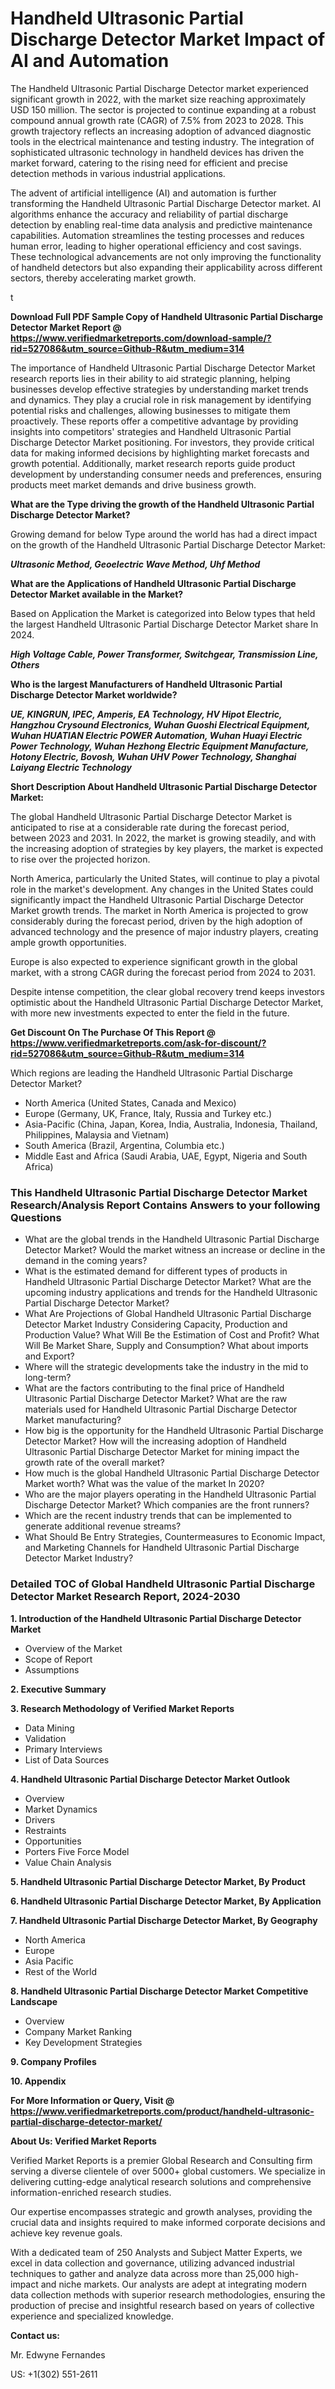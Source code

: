 <meta name="title" content="Global Handheld Ultrasonic Partial Discharge Detector Market Impact of AI and Automation"><meta name="description" content="The Handheld Ultrasonic Partial Discharge Detector market experienced significant growth in 2022, with the market size reaching approximately USD 150 million. The sect"><meta name="title" content="Handheld Ultrasonic Partial Discharge Detector Market Size, Share, Scope, Trends, Growth, Opportunities, Analysis, Forecast"><h1>Handheld Ultrasonic Partial Discharge Detector Market Impact of AI and Automation</h1><p>The Handheld Ultrasonic Partial Discharge Detector market experienced significant growth in 2022, with the market size reaching approximately USD 150 million. The sector is projected to continue expanding at a robust compound annual growth rate (CAGR) of 7.5% from 2023 to 2028. This growth trajectory reflects an increasing adoption of advanced diagnostic tools in the electrical maintenance and testing industry. The integration of sophisticated ultrasonic technology in handheld devices has driven the market forward, catering to the rising need for efficient and precise detection methods in various industrial applications.</p><p>The advent of artificial intelligence (AI) and automation is further transforming the Handheld Ultrasonic Partial Discharge Detector market. AI algorithms enhance the accuracy and reliability of partial discharge detection by enabling real-time data analysis and predictive maintenance capabilities. Automation streamlines the testing processes and reduces human error, leading to higher operational efficiency and cost savings. These technological advancements are not only improving the functionality of handheld detectors but also expanding their applicability across different sectors, thereby accelerating market growth.</p>t</p><p id="" class=""><strong>Download Full PDF Sample Copy of Handheld Ultrasonic Partial Discharge Detector Market Report @ <a href="https://www.verifiedmarketreports.com/download-sample/?rid=527086&utm_source=Github-R&utm_medium=314" target="_blank">https://www.verifiedmarketreports.com/download-sample/?rid=527086&utm_source=Github-R&utm_medium=314</a></strong></p><p>The importance of&nbsp;Handheld Ultrasonic Partial Discharge Detector Market research reports lies in their ability to aid strategic planning, helping businesses develop effective strategies by understanding market trends and dynamics. They play a crucial role in risk management by identifying potential risks and challenges, allowing businesses to mitigate them proactively. These reports offer a competitive advantage by providing insights into competitors' strategies and Handheld Ultrasonic Partial Discharge Detector Market positioning. For investors, they provide critical data for making informed decisions by highlighting market forecasts and growth potential. Additionally, market research reports guide product development by understanding consumer needs and preferences, ensuring products meet market demands and drive business growth.</p><p><strong>What are the&nbsp;Type driving the growth of the Handheld Ultrasonic Partial Discharge Detector Market?</strong></p><p id="" class="">Growing demand for below Type around the world has had a direct impact on the growth of the Handheld Ultrasonic Partial Discharge Detector Market:</p><em><strong>Ultrasonic Method, Geoelectric Wave Method, Uhf Method</strong></em></p><strong>What are the&nbsp;Applications&nbsp;of Handheld Ultrasonic Partial Discharge Detector Market available in the Market?</strong></p><p id="" class="">Based on Application the Market is categorized into Below types that held the largest Handheld Ultrasonic Partial Discharge Detector Market share In 2024.</p><em><strong>High Voltage Cable, Power Transformer, Switchgear, Transmission Line, Others</strong></em></p><strong>Who is the largest Manufacturers of Handheld Ultrasonic Partial Discharge Detector Market worldwide?</strong></p><p><em><strong>UE, KINGRUN, IPEC, Amperis, EA Technology, HV Hipot Electric, Hangzhou Crysound Electronics, Wuhan Guoshi Electrical Equipment, Wuhan HUATIAN Electric POWER Automation, Wuhan Huayi Electric Power Technology, Wuhan Hezhong Electric Equipment Manufacture, Hotony Electric, Bovosh, Wuhan UHV Power Technology, Shanghai Laiyang Electric Technology</strong></em></p><p id="" class=""><strong>Short Description About Handheld Ultrasonic Partial Discharge Detector Market:</strong></p><p>The global Handheld Ultrasonic Partial Discharge Detector Market is anticipated to rise at a considerable rate during the forecast period, between 2023 and 2031. In 2022, the market is growing steadily, and with the increasing adoption of strategies by key players, the market is expected to rise over the projected horizon.</p><p>North America, particularly the United States, will continue to play a pivotal role in the market's development. Any changes in the United States could significantly impact the Handheld Ultrasonic Partial Discharge Detector Market growth trends. The market in North America is projected to grow considerably during the forecast period, driven by the high adoption of advanced technology and the presence of major industry players, creating ample growth opportunities.</p><p>Europe is also expected to experience significant growth in the global market, with a strong CAGR during the forecast period from 2024 to 2031.</p><p>Despite intense competition, the clear global recovery trend keeps investors optimistic about the Handheld Ultrasonic Partial Discharge Detector Market, with more new investments expected to enter the field in the future.</p><p id="" class=""><strong>Get Discount On The Purchase Of This Report @ <a href="https://www.verifiedmarketreports.com/ask-for-discount/?rid=527086&utm_source=Github-R&utm_medium=314" target="_blank">https://www.verifiedmarketreports.com/ask-for-discount/?rid=527086&utm_source=Github-R&utm_medium=314</a></strong></p>Which regions are leading the Handheld Ultrasonic Partial Discharge Detector Market?</p><ul><li>North America (United States, Canada and Mexico)</li><li>Europe (Germany, UK, France, Italy, Russia and Turkey etc.)</li><li>Asia-Pacific (China, Japan, Korea, India, Australia, Indonesia, Thailand, Philippines, Malaysia and Vietnam)</li><li>South America (Brazil, Argentina, Columbia etc.)</li><li>Middle East and Africa (Saudi Arabia, UAE, Egypt, Nigeria and South Africa)</li></ul><h3 id="" class="">This Handheld Ultrasonic Partial Discharge Detector Market Research/Analysis Report Contains Answers to your following Questions</h3><ul><li>What are the global trends in the Handheld Ultrasonic Partial Discharge Detector Market? Would the market witness an increase or decline in the demand in the coming years?</li><li>What is the estimated demand for different types of products in Handheld Ultrasonic Partial Discharge Detector Market? What are the upcoming industry applications and trends for the Handheld Ultrasonic Partial Discharge Detector Market?</li><li>What Are Projections of Global Handheld Ultrasonic Partial Discharge Detector Market Industry Considering Capacity, Production and Production Value? What Will Be the Estimation of Cost and Profit? What Will Be Market Share, Supply and Consumption? What about imports and Export?</li><li>Where will the strategic developments take the industry in the mid to long-term?</li><li>What are the factors contributing to the final price of Handheld Ultrasonic Partial Discharge Detector Market? What are the raw materials used for Handheld Ultrasonic Partial Discharge Detector Market manufacturing?</li><li>How big is the opportunity for the Handheld Ultrasonic Partial Discharge Detector Market? How will the increasing adoption of Handheld Ultrasonic Partial Discharge Detector Market for mining impact the growth rate of the overall market?</li><li>How much is the global Handheld Ultrasonic Partial Discharge Detector Market worth? What was the value of the market In 2020?</li><li>Who are the major players operating in the Handheld Ultrasonic Partial Discharge Detector Market? Which companies are the front runners?</li><li>Which are the recent industry trends that can be implemented to generate additional revenue streams?</li><li>What Should Be Entry Strategies, Countermeasures to Economic Impact, and Marketing Channels for Handheld Ultrasonic Partial Discharge Detector Market Industry?</li></ul><h3 id="" class="">Detailed TOC of Global Handheld Ultrasonic Partial Discharge Detector Market Research Report, 2024-2030</h3><p id="" class=""><strong>1. Introduction of the Handheld Ultrasonic Partial Discharge Detector Market</strong></p><ul><li>Overview of the Market</li><li>Scope of Report</li><li>Assumptions</li></ul><p id="" class=""><strong>2. Executive Summary</strong></p><p id="" class=""><strong>3. Research Methodology of Verified Market Reports</strong></p><ul><li>Data Mining</li><li>Validation</li><li>Primary Interviews</li><li>List of Data Sources</li></ul><p id="" class=""><strong>4. Handheld Ultrasonic Partial Discharge Detector Market Outlook</strong></p><ul><li>Overview</li><li>Market Dynamics</li><li>Drivers</li><li>Restraints</li><li>Opportunities</li><li>Porters Five Force Model</li><li>Value Chain Analysis</li></ul><p id="" class=""><strong>5. Handheld Ultrasonic Partial Discharge Detector Market, By Product</strong></p><p id="" class=""><strong>6. Handheld Ultrasonic Partial Discharge Detector Market, By Application</strong></p><p id="" class=""><strong>7. Handheld Ultrasonic Partial Discharge Detector Market, By Geography</strong></p><ul><li>North America</li><li>Europe</li><li>Asia Pacific</li><li>Rest of the World</li></ul><p id="" class=""><strong>8. Handheld Ultrasonic Partial Discharge Detector Market Competitive Landscape</strong></p><ul><li>Overview</li><li>Company Market Ranking</li><li>Key Development Strategies</li></ul><p id="" class=""><strong>9. Company Profiles</strong></p><p id="" class=""><strong>10. Appendix</strong></p><p id="" class=""><strong>For More Information or Query, Visit @ <a href="https://www.verifiedmarketreports.com/product/handheld-ultrasonic-partial-discharge-detector-market/" target="_blank">https://www.verifiedmarketreports.com/product/handheld-ultrasonic-partial-discharge-detector-market/</a></strong></p><p id="" class=""><strong>About Us: Verified Market Reports</strong></p><p id="" class="">Verified Market Reports is a premier Global Research and Consulting firm serving a diverse clientele of over 5000+ global customers. We specialize in delivering cutting-edge analytical research solutions and comprehensive information-enriched research studies.</p><p id="" class="">Our expertise encompasses strategic and growth analyses, providing the crucial data and insights required to make informed corporate decisions and achieve key revenue goals.</p><p id="" class="">With a dedicated team of 250 Analysts and Subject Matter Experts, we excel in data collection and governance, utilizing advanced industrial techniques to gather and analyze data across more than 25,000 high-impact and niche markets. Our analysts are adept at integrating modern data collection methods with superior research methodologies, ensuring the production of precise and insightful research based on years of collective experience and specialized knowledge.</p><p id="" class=""><strong>Contact us:</strong></p><p id="" class="">Mr. Edwyne Fernandes</p><p id="" class="">US: +1(302) 551-2611</p>